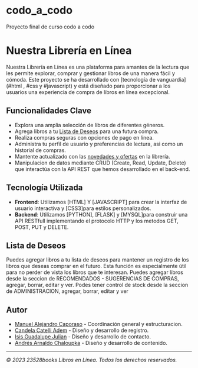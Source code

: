 # codo_a_codo
Proyecto final de curso codo a codo 

# Nuestra Librería en Línea

Nuestra Librería en Línea es una plataforma para amantes de la lectura que les permite explorar, comprar y gestionar libros de una manera fácil y cómoda. Este proyecto se ha desarrollado con [tecnología de vanguardia](#html , #css y #javascript) y está diseñado para proporcionar a los usuarios una experiencia de compra de libros en línea excepcional.

## Funcionalidades Clave

- Explora una amplia selección de libros de diferentes géneros.
- Agrega libros a tu [Lista de Deseos](#lista-de-deseos) para una futura compra.
- Realiza compras seguras con opciones de pago en línea.
- Administra tu perfil de usuario y preferencias de lectura, asi como un historial de compras.
- Mantente actualizado con las [novedades y ofertas](#destacados) en la librería.
- Manipulacion de datos mediante CRUD (Create, Read, Update, Delete) que interactúa con la API
REST que hemos desarrollado en el back-end.


## Tecnología Utilizada

- **Frontend**: Utilizamos [HTML] Y [JAVASCRIPT] para crear la interfaz de usuario interactiva y [CSS3]para estilos personalizados.
- **Backend**: Utilizamos [PYTHON], [FLASK] y [MYSQL]para construir una API RESTfull implementando el protocolo HTTP y los metodos GET, POST, PUT y DELETE.

## Lista de Deseos

Puedes agregar libros a tu lista de deseos para mantener un registro de los libros que deseas comprar en el futuro. Esta función es especialmente útil para no perder de vista los libros que te interesan.
Puedes agregar libros desde la seccion de RECOMENDADOS - SUGERENCIAS DE COMPRAS,  agregar, borrar, editar y ver.
Podes tener control de stock desde la seccion de ADMINISTRACION, agregar, borrar, editar y ver


## Autor

- [Manuel Alejandro Caporaso](https://github.com/ManuCaporaso) - Coordinación general y estructuracion.
- [Candela Catelli Adem](https://github.com/CandelaCatelliAdem) - Diseño y desarrollo de registro.
- [Isis Guadalupe Julian](https://github.com/GuadalupeJulian) - Diseño y desarrollo de contacto.
- [Andrés Arnaldo Chaloupka](https://github.com/arnaldochaloupka) - Diseño y desarrollo de contenido.


---
_© 2023 23528books Libros en Línea. Todos los derechos reservados._
